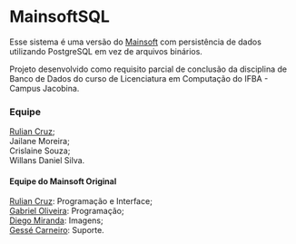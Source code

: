 # MainsoftSQL

Esse sistema é uma versão do <a href="https://github.com/ruliancruz/mainsoft">Mainsoft</a> com persistência de dados utilizando PostgreSQL em vez de arquivos binários.

Projeto desenvolvido como requisito parcial de conclusão da disciplina de Banco de Dados do curso de Licenciatura em Computação do IFBA - Campus Jacobina.

### Equipe
<a href="https://github.com/ruliancruz">Rulian Cruz</a>;<br>
Jailane Moreira;<br>
Crislaine Souza;<br>
Willans Daniel Silva.<br>

#### Equipe do Mainsoft Original
<a href="https://github.com/ruliancruz">Rulian Cruz</a>: Programação e Interface;
<br><a href="https://github.com/gacav-lab">Gabriel Oliveira</a>: Programação;
<br><a href="https://github.com/devdiegomiranda">Diego Miranda</a>: Imagens;
<br><a href="https://github.com/gessecarneiro">Gessé Carneiro</a>: Suporte.
